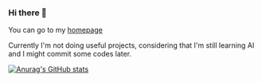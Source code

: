 ### Hi there 👋

You can go to my [homepage](https://dream-tentacle.github.io)

Currently I'm not doing useful projects, considering that I'm still learning AI and I might commit some codes later.

<!--
**dream-tentacle/dream-tentacle** is a ✨ _special_ ✨ repository because its `README.md` (this file) appears on your GitHub profile.

Here are some ideas to get you started:

- 🔭 I’m currently working on ...
- 🌱 I’m currently learning ...
- 👯 I’m looking to collaborate on ...
- 🤔 I’m looking for help with ...
- 💬 Ask me about ...
- 📫 How to reach me: ...
- 😄 Pronouns: ...
- ⚡ Fun fact: ...
-->

[![Anurag's GitHub stats](https://github-readme-stats.vercel.app/api?username=dream-tentacle&count_private=true&show_icons=true&theme=transparent)](https://github.com/anuraghazra/github-readme-stats)
